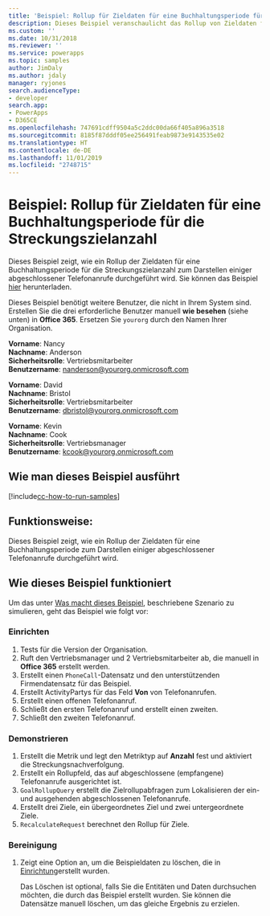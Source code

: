 ```yaml
---
title: 'Beispiel: Rollup für Zieldaten für eine Buchhaltungsperiode für die Streckungszielanzahl (Common Data Service) | Microsoft-Dokumentation'
description: Dieses Beispiel veranschaulicht das Rollup von Zieldaten für eine Buchhaltungsperiode für die Streckungszielanzahl.
ms.custom: ''
ms.date: 10/31/2018
ms.reviewer: ''
ms.service: powerapps
ms.topic: samples
author: JimDaly
ms.author: jdaly
manager: ryjones
search.audienceType:
- developer
search.app:
- PowerApps
- D365CE
ms.openlocfilehash: 747691cdff9504a5c2ddc00da66f405a896a3518
ms.sourcegitcommit: 8185f87dddf05ee256491feab9873e9143535e02
ms.translationtype: HT
ms.contentlocale: de-DE
ms.lasthandoff: 11/01/2019
ms.locfileid: "2748715"
---
```

# <a name="sample-rollup-goal-data-for-a-fiscal-period-against-the-stretch-target-count"></a>Beispiel: Rollup für Zieldaten für eine Buchhaltungsperiode für die Streckungszielanzahl

<!-- https://docs.microsoft.com/dynamics365/customer-engagement/developer/sample-rollup-goal-data-fiscal-period-stretch-target-count -->

Dieses Beispiel zeigt, wie ein Rollup der Zieldaten für eine Buchhaltungsperiode für die Streckungszielanzahl zum Darstellen einiger abgeschlossener Telefonanrufe durchgeführt wird. Sie können das Beispiel [hier](https://github.com/Microsoft/PowerApps-Samples/tree/master/cds/orgsvc/C%23/GoalDataForFiscalYear) herunterladen.

Dieses Beispiel benötigt weitere Benutzer, die nicht in Ihrem System sind. Erstellen Sie die drei erforderliche Benutzer manuell **wie besehen** (siehe unten) in **Office 365**. Ersetzen Sie `yourorg` durch den Namen Ihrer Organisation.

**Vorname**: Nancy<br/>
**Nachname**: Anderson<br/>
**Sicherheitsrolle**: Vertriebsmitarbeiter<br/>
**Benutzername**: nanderson@yourorg.onmicrosoft.com<br/>

**Vorname**: David<br/>
**Nachname**: Bristol<br/>
**Sicherheitsrolle**: Vertriebsmitarbeiter<br/>
**Benutzername**: dbristol@yourorg.onmicrosoft.com<br/>

**Vorname**: Kevin<br/>
**Nachname**: Cook<br/>
**Sicherheitsrolle**: Vertriebsmanager<br/>
**Benutzername**: kcook@yourorg.onmicrosoft.com<br/>

## <a name="how-to-run-this-sample"></a>Wie man dieses Beispiel ausführt

[!include[cc-how-to-run-samples](../../includes/cc-how-to-run-samples.md)]

## <a name="what-this-sample-does"></a>Funktionsweise:

Dieses Beispiel zeigt, wie ein Rollup der Zieldaten für eine Buchhaltungsperiode zum Darstellen einiger abgeschlossener Telefonanrufe durchgeführt wird.

## <a name="how-this-sample-works"></a>Wie dieses Beispiel funktioniert

Um das unter [Was macht dieses Beispiel](#what-this-sample-does), beschriebene Szenario zu simulieren, geht das Beispiel wie folgt vor:

### <a name="setup"></a>Einrichten

1. Tests für die Version der Organisation.
2. Ruft den Vertriebsmanager und 2 Vertriebsmitarbeiter ab, die manuell in **Office 365** erstellt werden.
3. Erstellt einen `PhoneCall`-Datensatz und den unterstützenden Firmendatensatz für das Beispiel.
4. Erstellt ActivityPartys für das Feld **Von** von Telefonanrufen.
5. Erstellt einen offenen Telefonanruf.
6. Schließt den ersten Telefonanruf und erstellt einen zweiten.
7. Schließt den zweiten Telefonanruf.

### <a name="demonstrate"></a>Demonstrieren

1. Erstellt die Metrik und legt den Metriktyp auf **Anzahl** fest und aktiviert die Streckungsnachverfolgung.
2. Erstellt ein Rollupfeld, das auf abgeschlossene (empfangene) Telefonanrufe ausgerichtet ist.
3. `GoalRollupQuery` erstellt die Zielrollupabfragen zum Lokalisieren der ein- und ausgehenden abgeschlossenen Telefonanrufe. 
4. Erstellt drei Ziele, ein übergeordnetes Ziel und zwei untergeordnete Ziele.
5. `RecalculateRequest` berechnet den Rollup für Ziele. 

### <a name="clean-up"></a>Bereinigung

1. Zeigt eine Option an, um die Beispieldaten zu löschen, die in [Einrichtung](#setup)erstellt wurden.

    Das Löschen ist optional, falls Sie die Entitäten und Daten durchsuchen möchten, die durch das Beispiel erstellt wurden. Sie können die Datensätze manuell löschen, um das gleiche Ergebnis zu erzielen.
